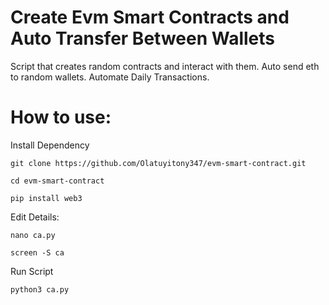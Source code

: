 # Create Evm Smart Contracts and Auto Transfer Between Wallets
Script that creates random contracts and interact with them.
Auto send eth to random wallets.
Automate Daily Transactions.

# How to use:
Install Dependency
```
git clone https://github.com/Olatuyitony347/evm-smart-contract.git
```

```
cd evm-smart-contract
```

```
pip install web3
```

Edit Details:

```
nano ca.py
```

```
screen -S ca
```

Run Script
```
python3 ca.py
```
